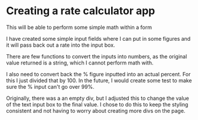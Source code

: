 # Creating a rate calculator app

This will be able to perform some simple math within a form

I have created some simple input fields where I can put in some figures and it will pass back out a rate into the input box.

There are few functions to convert the inputs into numbers, as the original value returned is a string, which I cannot perform math with.

I also need to convert back the % figure inputted into an actual percent. For this I just divided that by 100. In the future, I would create
some test to make sure the % input can't go over 99%.

Originally, there was a an empty div, but I adjusted this to change the value of the text input box to the final value.
I chose to do this to keep the styling consistent and not having to worry about creating more divs on the page.
